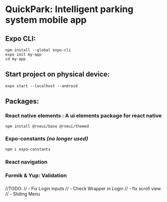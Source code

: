 # QuickPark: Intelligent parking system mobile app

## Expo CLI:

`npm install --global expo-cli`  
`expo init my-app`  
`cd my-app`

## Start project on physical device:

`expo start --localhost --android`

## Packages:

### React native elements : A ui elements package for react native

`npm install @rneui/base @rneui/themed`

### Expo-constants _(no longer used)_

`npm i expo-constants`

### React navigation

### Formik & Yup: Validation

###

//TODO:
// - Fix Login inputs
// - Check Wrapper in Login
// - fix scroll view
// - Sliding Menu
